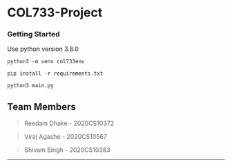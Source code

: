 # COL733-Project

### Getting Started

Use python version 3.8.0

` python3 -m venv col733env `

`pip install -r requirements.txt`

`python3 main.py`

## Team Members

> Reedam Dhake - 2020CS10372

> Viraj Agashe - 2020CS10567

> Shivam Singh - 2020CS10383

---
